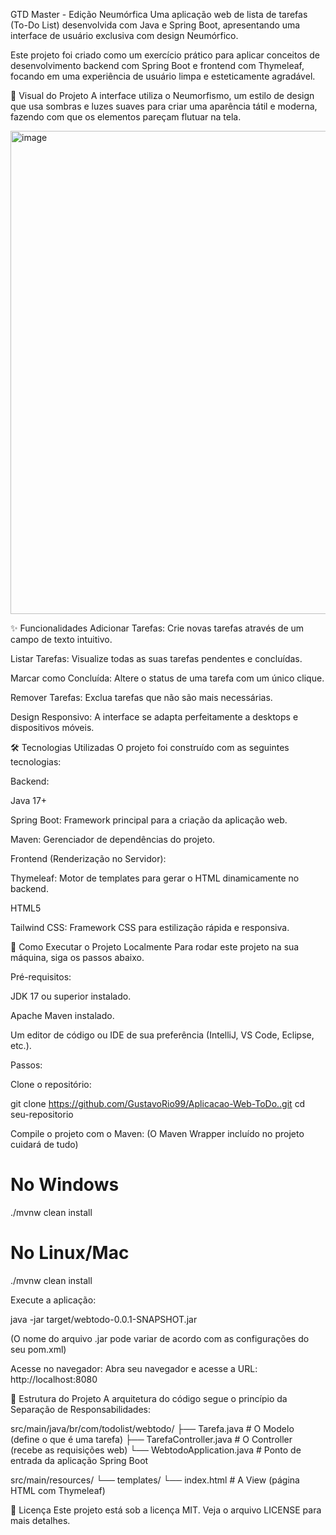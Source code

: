 GTD Master - Edição Neumórfica
Uma aplicação web de lista de tarefas (To-Do List) desenvolvida com Java e Spring Boot, apresentando uma interface de usuário exclusiva com design Neumórfico.

Este projeto foi criado como um exercício prático para aplicar conceitos de desenvolvimento backend com Spring Boot e frontend com Thymeleaf, focando em uma experiência de usuário limpa e esteticamente agradável.

🎨 Visual do Projeto
A interface utiliza o Neumorfismo, um estilo de design que usa sombras e luzes suaves para criar uma aparência tátil e moderna, fazendo com que os elementos pareçam flutuar na tela.

<img width="1197" height="773" alt="image" src="https://github.com/user-attachments/assets/075c6639-665e-4852-8452-02285595a42a" />


✨ Funcionalidades
Adicionar Tarefas: Crie novas tarefas através de um campo de texto intuitivo.

Listar Tarefas: Visualize todas as suas tarefas pendentes e concluídas.

Marcar como Concluída: Altere o status de uma tarefa com um único clique.

Remover Tarefas: Exclua tarefas que não são mais necessárias.

Design Responsivo: A interface se adapta perfeitamente a desktops e dispositivos móveis.

🛠️ Tecnologias Utilizadas
O projeto foi construído com as seguintes tecnologias:

Backend:

Java 17+

Spring Boot: Framework principal para a criação da aplicação web.

Maven: Gerenciador de dependências do projeto.

Frontend (Renderização no Servidor):

Thymeleaf: Motor de templates para gerar o HTML dinamicamente no backend.

HTML5

Tailwind CSS: Framework CSS para estilização rápida e responsiva.

🚀 Como Executar o Projeto Localmente
Para rodar este projeto na sua máquina, siga os passos abaixo.

Pré-requisitos:

JDK 17 ou superior instalado.

Apache Maven instalado.

Um editor de código ou IDE de sua preferência (IntelliJ, VS Code, Eclipse, etc.).

Passos:

Clone o repositório:

git clone https://github.com/GustavoRio99/Aplicacao-Web-ToDo..git
cd seu-repositorio

Compile o projeto com o Maven:
(O Maven Wrapper incluído no projeto cuidará de tudo)

# No Windows
./mvnw clean install

# No Linux/Mac
./mvnw clean install

Execute a aplicação:

java -jar target/webtodo-0.0.1-SNAPSHOT.jar 

(O nome do arquivo .jar pode variar de acordo com as configurações do seu pom.xml)

Acesse no navegador:
Abra seu navegador e acesse a URL: http://localhost:8080

📂 Estrutura do Projeto
A arquitetura do código segue o princípio da Separação de Responsabilidades:

src/main/java/br/com/todolist/webtodo/
├── Tarefa.java               # O Modelo (define o que é uma tarefa)
├── TarefaController.java     # O Controller (recebe as requisições web)
└── WebtodoApplication.java   # Ponto de entrada da aplicação Spring Boot

src/main/resources/
└── templates/
    └── index.html            # A View (página HTML com Thymeleaf)

📄 Licença
Este projeto está sob a licença MIT. Veja o arquivo LICENSE para mais detalhes.



